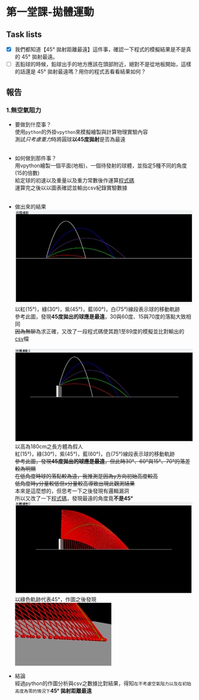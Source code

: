 # 第一堂課-拋體運動
## Task lists
- [x] 我們都知道【45° 拋射距離最遠】這件事，確認一下程式的模擬結果是不是真的 45° 拋射最遠。
- [ ] 丟鉛球的時候，鉛球出手的地方應該在頭部附近，絕對不是從地板開始，這樣的話還是 45° 拋射最遠嗎？用你的程式丟看看結果如何？
## 報告
### 1.無空氣阻力
  - 要做到什麼事？<br>
      使用`python`的外掛`vpython`來模擬繪製與計算物理實驗內容<br>
      測試*只考慮重力*時將圓球**以45度拋射**是否為最遠<br><br>
  - 如何做到那件事？<br>
      用vpython繪製一個平面(地板)，一個待發射的球體，並指定5種不同的角度(15的倍數)<br>
      給定球的初速以及重量以及重力常數後作運算[程式碼](/第一堂課-拋體運動/拋體運動一csv.py)<br>
      運算完之後以以圖表確認並輸出csv紀錄實驗數據<br><br>
  - 做出來的結果<br>
      ![This is an image](/第一堂課-拋體運動/實驗成果.png)<br>
      以紅(15°)，綠(30°)，紫(45°)，藍(60°)，白(75°)線段表示球的移動軌跡<br>
      參考此圖，發現**45度拋出的球應是最遠**，30與60度、15與70度的落點大致相同<br>
      ~~因為無聊~~為求正確，又改了一段程式碼使其跑1至89度的模擬並比對輸出的[csv](/第一堂課-拋體運動/out2.csv)檔<br><br>
      ![This is an image](/第一堂課-拋體運動/實驗成果2.png)<br>
      以高為180cm之長方體為假人<br>
      紅(15°)，綠(30°)，紫(45°)，藍(60°)，白(75°)線段表示球的移動軌跡<br>
      ~~參考此圖，發現**45度拋出的球應是最遠**，但此時30°、60°與15°、70°的落差較為明顯<br>
      在低角度時球的落點較為遠，我推測是因為y方向初始高度較高<br>
      低角度時y分量較低但x分量較高導致出現此觀測結果~~<br>
      本來是這麼想的，但思考一下之後發現有邏輯漏洞<br>
      所以又改了一下[程式碼](/第一堂課-拋體運動/拋體運動一hw2csv1to89.py)，發現最遠的角度竟**不是45°**<br>
      ![This is an image](/第一堂課-拋體運動/實驗成果3.png)<br>
      以綠色軌跡代表45°，作圖之後發現 ![This is an image](/第一堂課-拋體運動/細部45.png)<br>

  - 結論<br>
      經過python的作圖分析與csv之數據比對結果，得知`在不考慮空氣阻力以及在初始高度為零的情況下`**45° 拋射距離最遠**